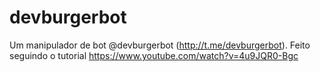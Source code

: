 # devburgerbot
Um manipulador de bot @devburgerbot (http://t.me/devburgerbot). Feito seguindo o tutorial https://www.youtube.com/watch?v=4u9JQR0-Bgc
